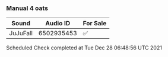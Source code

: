 ### Manual 4 oats
Sound         | Audio ID     | For Sale
------------- | ------------ | ----------
JuJuFall | 6502935453 | ✅

Scheduled Check completed at Tue Dec 28 06:48:56 UTC 2021
